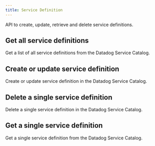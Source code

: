 ```yaml
---
title: Service Definition
---
```

API to create, update, retrieve and delete service definitions.

## Get all service definitions

Get a list of all service definitions from the Datadog Service Catalog.

## Create or update service definition

Create or update service definition in the Datadog Service Catalog.

## Delete a single service definition

Delete a single service definition in the Datadog Service Catalog.

## Get a single service definition

Get a single service definition from the Datadog Service Catalog.

